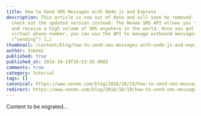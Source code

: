 ```yaml
---
title: How to Send SMS Messages with Node.js and Express
description: This article is now out of date and will soon be removed. Please
  check out the updated version instead. The Nexmo SMS API allows you to send
  and receive a high volume of SMS anywhere in the world. Once you get your
  virtual phone number, you can use the API to manage outbound messages
  (“sending”) […]
thumbnail: /content/blog/how-to-send-sms-messages-with-node-js-and-express-dr/sms-send-node.png
author: tomomi
published: true
published_at: 2016-10-19T16:53:39.000Z
comments: true
category: tutorial
tags: []
canonical: https://www.nexmo.com/blog/2016/10/19/how-to-send-sms-messages-with-node-js-and-express-dr
redirect: https://www.nexmo.com/blog/2016/10/19/how-to-send-sms-messages-with-node-js-and-express-dr
---
```


Content to be migrated...
